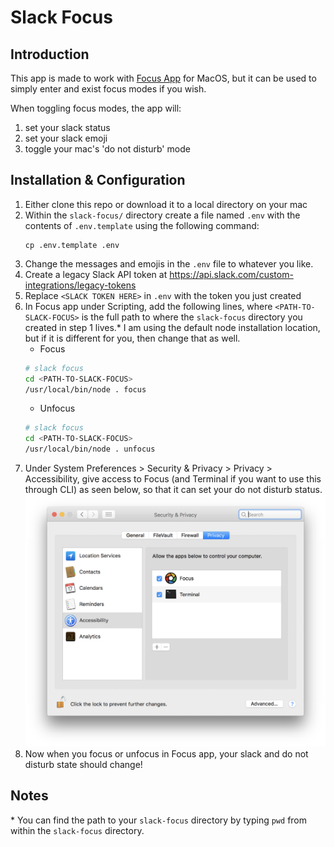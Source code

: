 # Slack Focus

## Introduction

This app is made to work with [Focus App](https://heyfocus.com/) for MacOS, but
it can be used to simply enter and exist focus modes if you wish.

When toggling focus modes, the app will:

1. set your slack status
1. set your slack emoji
1. toggle your mac's 'do not disturb' mode

## Installation & Configuration

1. Either clone this repo or download it to a local directory on your mac
1. Within the `slack-focus/` directory create a file named `.env` with the contents of `.env.template` using the
   following command:
   ```
   cp .env.template .env
   ```
1. Change the messages and emojis in the `.env` file to whatever you like.
1. Create a legacy Slack API token at
   https://api.slack.com/custom-integrations/legacy-tokens
1. Replace `<SLACK TOKEN HERE>` in `.env` with the token you just created
1. In Focus app under Scripting, add the following lines, where `<PATH-TO-SLACK-FOCUS>` is the full path to where the `slack-focus` directory you created in step 1 lives.* I am using the default node installation location, but if it is different for you, then change that as well.
   * Focus
   ```bash
   # slack focus
   cd <PATH-TO-SLACK-FOCUS>
   /usr/local/bin/node . focus
   ```
   * Unfocus
   ```bash
   # slack focus
   cd <PATH-TO-SLACK-FOCUS>
   /usr/local/bin/node . unfocus
   ```
1. Under System Preferences > Security & Privacy > Privacy > Accessibility, give access to Focus (and Terminal if you want to use this through CLI) as seen below, so that it can set your do not disturb status.
   ![Screenshot of Preferences](screen_control.png)
1. Now when you focus or unfocus in Focus app, your slack and do not disturb state should change!

## Notes

\* You can find the path to your `slack-focus` directory by typing `pwd` from within the `slack-focus` directory.

